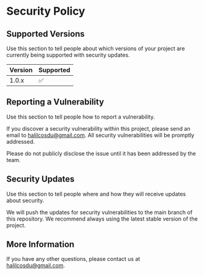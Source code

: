 # Security Policy

## Supported Versions

Use this section to tell people about which versions of your project are currently being supported with security updates.

| Version | Supported          |
|---------| ------------------ |
| 1.0.x   | :white_check_mark: |

## Reporting a Vulnerability

Use this section to tell people how to report a vulnerability.

If you discover a security vulnerability within this project, please send an email to halilcosdu@gmail.com. All security vulnerabilities will be promptly addressed.

Please do not publicly disclose the issue until it has been addressed by the team.

## Security Updates

Use this section to tell people where and how they will receive updates about security.

We will push the updates for security vulnerabilities to the main branch of this repository. We recommend always using the latest stable version of the project.

## More Information

If you have any other questions, please contact us at halilcosdu@gmail.com.
